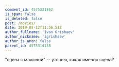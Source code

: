 ```yaml
---
comment_id: 4575331862
is_spam: false
is_deleted: false
post: /movies/
date: 2019-08-12T11:56:51Z
author_fullname: 'Ivan Grishaev'
author_nickname: 'igrishaev'
author_is_anon: false
parent_id: 4575314138
---
```


<p>"сцена с машиной" -- уточню, какая именно сцена?</p>
